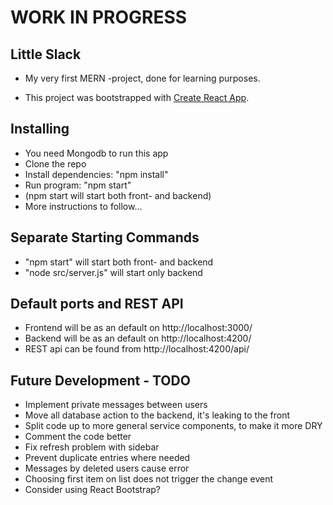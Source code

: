 # WORK IN PROGRESS

## Little Slack

* My very first MERN -project, done for learning purposes.

* This project was bootstrapped with [Create React App](https://github.com/facebookincubator/create-react-app).

## Installing

* You need Mongodb to run this app
* Clone the repo
* Install dependencies: "npm install"
* Run program: "npm start"
* (npm start will start both front- and backend)
* More instructions to follow...

## Separate Starting Commands

* "npm start" will start both front- and backend
* "node src/server.js" will start only backend

## Default ports and REST API

* Frontend will be as an default on http://localhost:3000/
* Backend will be as an default on http://localhost:4200/
* REST api can be found from http://localhost:4200/api/

## Future Development - TODO

* Implement private messages between users
* Move all database action to the backend, it's leaking to the front
* Split code up to more general service components, to make it more DRY
* Comment the code better
* Fix refresh problem with sidebar
* Prevent duplicate entries where needed
* Messages by deleted users cause error
* Choosing first item on list does not trigger the change event
* Consider using React Bootstrap?
